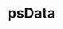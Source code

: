 ---
title: psData
description:
- A package to download regularly maintained political science data sets
- and make commonly used
- but infrequently updated variables based on this
- data.
maintainer: Christopher Gandrud <christopher.gandrud@gmail.com>
link: http://christophergandrud.github.io/psData/
github: https://github.com/rOpenGov/psData
bugreports: https://github.com/christophergandrud/psData/issues
category: ropengov
---